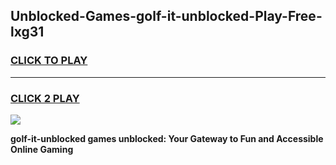 
## Unblocked-Games-golf-it-unblocked-Play-Free-lxg31
<h3>
<a href="https://premium76.site?title=golf-it-unblocked&ref=18A1">CLICK TO PLAY</a></h3>
<hr>

<h3>
<a href="https://premium76.site?title=golf-it-unblocked&ref=18A1">CLICK 2 PLAY</a>
  
</h3>

<a href="https://premium76.site?title=golf-it-unblocked&ref=18A1"><img src="https://clearcache.store/games.png"></a>


**golf-it-unblocked games unblocked: Your Gateway to Fun and Accessible Online Gaming**
